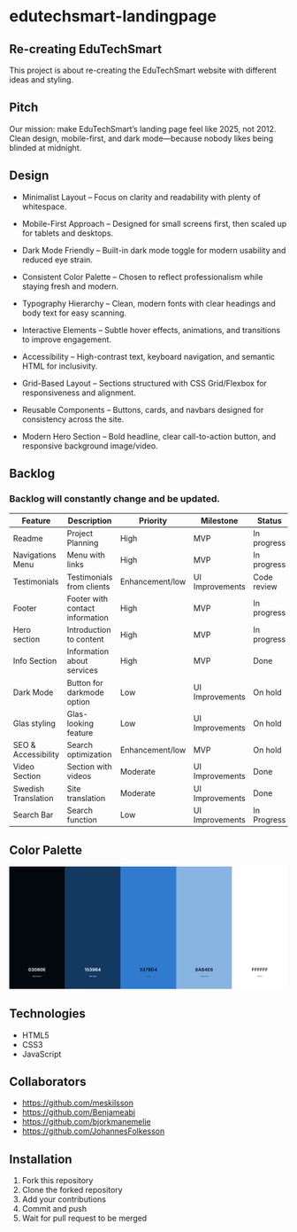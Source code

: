 # edutechsmart-landingpage

## Re-creating EduTechSmart
This project is about re-creating the EduTechSmart website with different ideas and styling.

## Pitch
Our mission: make EduTechSmart’s landing page feel like 2025, not 2012. Clean design, mobile-first, and dark mode—because nobody likes being blinded at midnight.

## Design 

- Minimalist Layout – Focus on clarity and readability with plenty of whitespace.

- Mobile-First Approach – Designed for small screens first, then scaled up for tablets and desktops.

- Dark Mode Friendly – Built-in dark mode toggle for modern usability and reduced eye strain.

- Consistent Color Palette – Chosen to reflect professionalism while staying fresh and modern.

- Typography Hierarchy – Clean, modern fonts with clear headings and body text for easy scanning.

- Interactive Elements – Subtle hover effects, animations, and transitions to improve engagement.

- Accessibility – High-contrast text, keyboard navigation, and semantic HTML for inclusivity.

- Grid-Based Layout – Sections structured with CSS Grid/Flexbox for responsiveness and alignment.

- Reusable Components – Buttons, cards, and navbars designed for consistency across the site.

- Modern Hero Section – Bold headline, clear call-to-action button, and responsive background image/video.


## Backlog

### Backlog will constantly change and be updated.
| Feature | Description | Priority | Milestone | Status |
| ------- | ----------- | -------- | --------- | ------ |
| Readme | Project Planning | High | MVP | In progress |
| Navigations Menu | Menu with links | High | MVP | In progress |
| Testimonials | Testimonials from clients | Enhancement/low | UI Improvements | Code review |
| Footer | Footer with contact information | High | MVP | In progress |
| Hero section | Introduction to content | High | MVP | In progress |
| Info Section | Information about services | High | MVP | Done |
| Dark Mode | Button for darkmode option | Low  | UI Improvements | On hold |
| Glas styling | Glas-looking feature | Low | UI Improvements | On hold |
| SEO & Accessibility | Search optimization | Enhancement/low | MVP | On hold |
| Video Section | Section with videos | Moderate | UI Improvements | Done |
| Swedish Translation | Site translation | Moderate | UI Improvements | Done |
| Search Bar | Search function | Low | UI Improvements | In Progress |



## Color Palette

![alt text](./images/colorpalette.png)


## Technologies
- HTML5
- CSS3
- JavaScript

## Collaborators
- https://github.com/meskilsson
- https://github.com/Benjameabi
- https://github.com/bjorkmanemelie
- https://github.com/JohannesFolkesson

## Installation

1. Fork this repository
2. Clone the forked repository
3. Add your contributions
4. Commit and push
5. Wait for pull request to be merged


